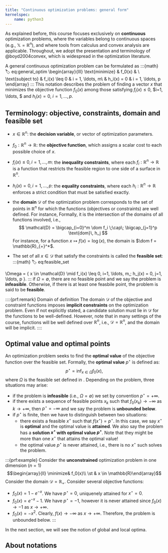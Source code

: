 ```yaml
--- 
title: "Continuous optimization problems: general form"
kernelspec:
    name: python3
---
```


As explained before, this course focuses exclusively on **continuous** optimization problems, where the variables belong to continuous spaces (e.g., $\mathbb{X} = \mathbb{R}^n$), and where tools from calculus and convex analysis are applicable. Throughout, we adopt the presentation and terminology of @boyd2004convex, which is widespread in the optimization literature.   

A general continuous optimization problem can be formulated as
:::{math}
:label: eq:general_optim
\begin{array}{lll}
\text{minimize}     & f_0(x) & \\
\text{subject to}   & f_i(x) \leq 0 & i = 1, \ldots, m\\
& h_i(x)  = 0 & i = 1, \ldots, p
\end{array}
:::
This notation describes the problem of finding a vector $x$ that minimizes the objective function $f_0(x)$ among those satisfying $f_i(x) \leq 0$, $i=1, \ldots, $ and $h_i(x) = 0$, $i=1, \ldots, p$. 

## Terminology: objective, constraints, domain and feasible set

- $x \in \mathbb{R}^n$: the **decision variable**, or vector of optimization parameters.
- $f_0: \mathbb{R}^n \to \mathbb{R}$: the **objective function**, which assigns a scalar cost to each possible choice of $x$. 
- $f_i(x) \leq 0, i=1, \ldots, m$: the **inequality constraints**, where each $f_i: \mathbb{R}^n \to \mathbb{R}$ is a function that restricts the feasible region to one side of a surface in $\mathbb{R}^n$.
- $h_i(x) = 0, i=1, \ldots, p$: the **equality constraints**, where each $h_i: \mathbb{R}^n \to \mathbb{R}$ enforces a strict condition that must be satisfied exactly.
- the **domain** $\mathcal{D}$ of the optimization problem [](#eq:general_optim) corresponds to the set of points in $\mathbb{R}^n$ for which the functions (objectives or constraints) are well defined. For instance, Formally, it is the intersection of the domains of all functions involved, i.e., 
$$
\mathcal{D} = \bigcap_{i=0}^m \dom f_i \;\cap\; \bigcap_{j=1}^p \text{dom}\, h_j
$$
For instance, for a function $x \mapsto f(x)=\log(x)$, the domain is $\dom f = \mathbb{R}_{+}^*$. 

- The set of all $x \in \mathcal{D}$ that satisfy the constraints is called the **feasible set**:
:::{math}
:label: eq:feasible_set

\Omega = \{ x \in \mathcal{D} \mid f_i(x) \leq 0, i=1, \ldots, m,\; h_j(x) = 0, j=1, \ldots, p \}.
:::
if $\Omega = \emptyset$, there are no feasible point and we say the problem is **infeasible**. Otherwise, if there is at least one feasbile point, the problem is said to be **feasible**. 

::::{prf:remark} Domain of definition
The domain $\mathcal{D}$ of the objective and constraint functions imposes **implicit constraints** on the optimization problem. Even if not explicitly stated, a candidate solution must lie in $\mathcal{D}$ for the functions to be well-defined. 
However, note that in many settings of the course, functions will be well defined over $\mathbb{R}^n$, i.e., $\mathcal{D}=\mathbb{R}^n$, and the domain will be implicit. 
::::

## Optimal value and optimal points

An optimization problem seeks to find the **optimal value** of the objective function over the feasible set. Formally, the **optimal value** $p^\star$ is defined as:
$$
p^\star = \inf_{x \in \Omega} f_0(x),
$$
where $\Omega$ is the feasible set defined in [](#eq:feasible_set). Depending on the problem, three situations may arise:

- if the problem is **infeasible** (i.e., $\Omega = \emptyset$) we set by convention $p^\star = +\infty$.
- if there exists a sequence of feasible points $x_k$ such that $f_0(x_k) \to -\infty$ as $k\to + \infty$, then $p^\star = -\infty$ and we say the problem is **unbounded below**.
- if $p^\star$ is finite, then we have to distinguish between two situations: 
    - there exists a feasible $x^\star$ such that $f(x^\star) = p^\star$. In this case, we say $x^\star$ is **optimal** and the optimal value is **attained**. We also say the problem [](#eq:general_optim) has a **solution $x^\star$ with optimal value $p^\star$**. Note that they might be more than one $x^\star$ that attains the optimal value!
    - the optimal value $p^\star$ is never attained, i.e., there is no $x^\star$ such solves the problem. 

:::{prf:example}
Consider the **unconstrained** optimization problem in one dimension ($n=1$)
$$\begin{array}{ll}
\minimize& f_0(x)\\
\st & x \in \mathbb{R}\end{array}$$
Consider the domain $\mathcal{D} = \mathbb{R}_+$. Consider several objective functions:
- $f_0(x) = 1-e^{-x}$. We have $p^\star = 0$, uniquenely attained for $x^\star = 0$. 
- $f_0(x) = e^{-x} - 1$.  We have $p^\star = -1$, however it is never attained since $f_0(x) \to -1$ as $x\to +\infty$. 
- $f_0(x) = -x^2$. Clearly, $f(x) \to -\infty$ as $x \to +\infty$. Therefore, the problem is unbounded below. 
:::

In the next section, we will see the notion of global and local optima. 

## About notations



